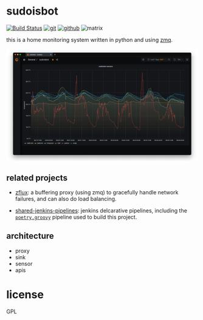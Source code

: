 # sudoisbot

[![Build Status](https://jenkins.sudo.is/buildStatus/icon?job=ben%2Fsudoisbot%2Fmain&style=flat-square)](https://jenkins.sudo.is/job/ben/job/sudoisbot/job/main/)
[![git](https://img.shields.io/website?label=git&up_message=ben%2Fsudoisbot&url=https%3A%2F%2Fgit.sudo.is%2Fben%2Fsudoisbot)](https://git.sudo.is/ben/sudoisbot)
[![github](https://img.shields.io/website?label=github&up_message=ben%2Fsudoisbot&url=https%3A%2F%2Fgithub.com%2Fbenediktkr%2Fsudoisbot&color=orange)](https://github.com/benediktkr/sudoisbot)
![matrix](https://img.shields.io/static/v1?label=matrix&message=%23darkroom:sudo.is&color=purple&style=flat-square)

this is a home monitoring system written in python and using
[zmq](https://www.zeromq.org).

![sudoisbot in grafna](docs/img/sudoisbot-grafana.png)

## related projects

 * [zflux](https://git.sudo.is/ben/zflux): a buffering proxy (using
 zmq) to gracefully handle network failures, and can also do load
 balancing.

 * [shared-jenkins-pipelines](https://git.sudo.is/ben/shared-jenkins-pipelines):
 jenkins delcarative pipelines, including the
 [`poetry.groovy`](https://git.sudo.is/ben/shared-jenkins-pipelines/src/branch/main/vars/poetry.groovy)
 pipeline used to build this project.


## architecture

  * proxy
  * sink
  * sensor
  * apis


# license

GPL
